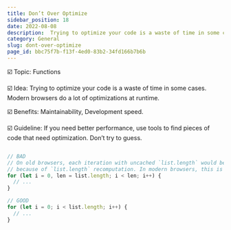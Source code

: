 ```yaml
---
title: Don’t Over Optimize
sidebar_position: 18
date: 2022-08-08
description:  Trying to optimize your code is a waste of time in some cases. Modern browsers do a lot of optimizations at runtime.
category: General
slug: dont-over-optimize
page_id: bbc75f7b-f13f-4ed0-83b2-34fd166b7b6b
---
```




☑️ Topic: Functions


☑️ Idea: Trying to optimize your code is a waste of time in some cases. Modern browsers do a lot of optimizations at runtime.


☑️ Benefits: Maintainability, Development speed.


☑️ Guideline: If you need better performance, use tools to find pieces of code that need optimization. Don’t try to guess.


```javascript

// BAD
// On old browsers, each iteration with uncached `list.length` would be costly
// because of `list.length` recomputation. In modern browsers, this is optimized.
for (let i = 0, len = list.length; i < len; i++) {
  // ...
}

// GOOD
for (let i = 0; i < list.length; i++) {
  // ...
}
```
```

